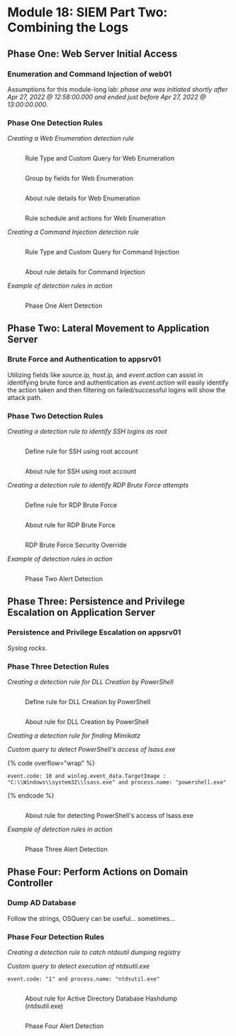 # Module 18: SIEM Part Two: Combining the Logs

## Phase One: Web Server Initial Access

### Enumeration and Command Injection of web01

Assumptions for this module-long lab: _phase one was initiated shortly after Apr 27, 2022 @ 12:58:00.000 and ended just before Apr 27, 2022 @ 13:00:00.000._

### Phase One Detection Rules

_Creating a Web Enumeration detection rule_

<figure><img src="../../../.gitbook/assets/image (81).png" alt=""><figcaption><p>Rule Type and Custom Query for Web Enumeration</p></figcaption></figure>

<figure><img src="../../../.gitbook/assets/image (82).png" alt=""><figcaption><p>Group by fields for Web Enumeration</p></figcaption></figure>

<figure><img src="../../../.gitbook/assets/image (83).png" alt=""><figcaption><p>About rule details for Web Enumeration</p></figcaption></figure>

<figure><img src="../../../.gitbook/assets/image (84).png" alt=""><figcaption><p>Rule schedule and actions for Web Enumeration</p></figcaption></figure>

_Creating a Command Injection detection rule_

<figure><img src="../../../.gitbook/assets/image (85).png" alt=""><figcaption><p>Rule Type and Custom Query for Command Injection</p></figcaption></figure>

<figure><img src="../../../.gitbook/assets/image (86).png" alt=""><figcaption><p>About rule details for Command Injection</p></figcaption></figure>

_Example of detection rules in action_

<figure><img src="../../../.gitbook/assets/image (87).png" alt=""><figcaption><p>Phase One Alert Detection</p></figcaption></figure>

## Phase Two: Lateral Movement to Application Server

### Brute Force and Authentication to appsrv01

Utilizing fields like _source.ip, host.ip,_ and _event.action_ can assist in identifying brute force and authentication as _event.action_ will easily identify the action taken and then filtering on failed/successful logins will show the attack path.

### Phase Two Detection Rules

_Creating a detection rule to identify SSH logins as root_

<figure><img src="../../../.gitbook/assets/image (88).png" alt=""><figcaption><p>Define rule for SSH using root account</p></figcaption></figure>

<figure><img src="../../../.gitbook/assets/image (89).png" alt=""><figcaption><p>About rule for SSH using root account</p></figcaption></figure>

_Creating a detection rule to identify RDP Brute Force attempts_

<figure><img src="../../../.gitbook/assets/image (90).png" alt=""><figcaption><p>Define rule for RDP Brute Force</p></figcaption></figure>

<figure><img src="../../../.gitbook/assets/image (91).png" alt=""><figcaption><p>About rule for RDP Brute Force</p></figcaption></figure>

<figure><img src="../../../.gitbook/assets/image (92).png" alt=""><figcaption><p>RDP Brute Force Security Override</p></figcaption></figure>

_Example of detection rules in action_

<figure><img src="../../../.gitbook/assets/image (93).png" alt=""><figcaption><p>Phase Two Alert Detection</p></figcaption></figure>

## Phase Three: Persistence and Privilege Escalation on Application Server

### Persistence and Privilege Escalation on appsrv01

_Syslog rocks_.&#x20;

### Phase Three Detection Rules

_Creating a detection rule for DLL Creation by PowerShell_

<figure><img src="../../../.gitbook/assets/image (96).png" alt=""><figcaption><p>Define rule for DLL Creation by PowerShell</p></figcaption></figure>

<figure><img src="../../../.gitbook/assets/image (97).png" alt=""><figcaption><p>About rule for DLL Creation by PowerShell</p></figcaption></figure>

_Creating a detection rule for finding Mimikatz_

_Custom query to detect PowerShell's access of lsass.exe_

{% code overflow="wrap" %}
```
event.code: 10 and winlog.event_data.TargetImage : "C:\\Windows\\system32\\lsass.exe" and process.name: "powershell.exe"
```
{% endcode %}

<figure><img src="../../../.gitbook/assets/image (98).png" alt=""><figcaption><p>About rule for detecting PowerShell's access of lsass.exe</p></figcaption></figure>

_Example of detection rules in action_

<figure><img src="../../../.gitbook/assets/image (99).png" alt=""><figcaption><p>Phase Three Alert Detection</p></figcaption></figure>

## Phase Four: Perform Actions on Domain Controller

### Dump AD Database

Follow the strings, OSQuery can be useful... sometimes...

### Phase Four Detection Rules

_Creating a detection rule to catch ntdsutil dumping registry_

_Custom query to detect execution of ntdsutil.exe_

```
event.code: "1" and process.name: "ntdsutil.exe"
```

<figure><img src="../../../.gitbook/assets/image (94).png" alt=""><figcaption><p>About rule for Active Directory Database Hashdump (ntdsutil.exe)</p></figcaption></figure>

<figure><img src="../../../.gitbook/assets/image (95).png" alt=""><figcaption><p>Phase Four Alert Detection</p></figcaption></figure>
